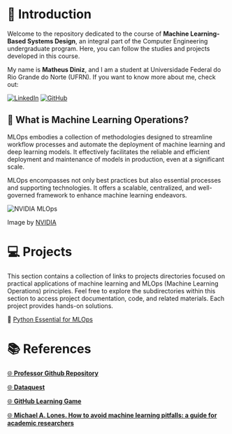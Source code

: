 # 📖 Introduction

Welcome to the repository dedicated to the course of **Machine Learning-Based Systems Design**, an integral part of the Computer Engineering undergraduate program. Here, you can follow the studies and projects developed in this course.

My name is **Matheus Diniz**, and I am a student at Universidade Federal do Rio Grande do Norte (UFRN). If you want to know more about me, check out:

[![LinkedIn](https://img.shields.io/badge/linkedin-%230077B5.svg?style=for-the-badge&logo=linkedin&logoColor=white)](https://www.linkedin.com/in/dinizmaths/)
[![GitHub](https://img.shields.io/badge/github-%23121011.svg?style=for-the-badge&logo=github&logoColor=white)](https://github.com/DinizMaths)

## 🤔 What is Machine Learning Operations?

MLOps embodies a collection of methodologies designed to streamline workflow processes and automate the deployment of machine learning and deep learning models. It effectively facilitates the reliable and efficient deployment and maintenance of models in production, even at a significant scale.

MLOps encompasses not only best practices but also essential processes and supporting technologies. It offers a scalable, centralized, and well-governed framework to enhance machine learning endeavors.

<img src="https://blogs.nvidia.com/wp-content/uploads/2020/09/1-MLOps-NVIDIA-invert-final.jpg" alt="NVIDIA MLOps">

Image by [NVIDIA](https://blogs.nvidia.com/blog/2020/09/03/what-is-mlops/)

# 💻 Projects

This section contains a collection of links to projects directories focused on practical applications of machine learning and MLOps (Machine Learning Operations) principles. Feel free to explore the subdirectories within this section to access project documentation, code, and related materials. Each project provides hands-on solutions.

📁 [Python Essential for MLOps](./Python_Essentials_for_MLOps/)

# 📚 References

[🌐 **Professor Github Repository**](https://github.com/ivanovitchm/mlops)

[🌐 **Dataquest**](https://app.dataquest.io/)

[🌐 **GitHub Learning Game**](https://learngitbranching.js.org/)

[🌐 **Michael A. Lones. How to avoid machine learning pitfalls: a guide for academic researchers**](https://arxiv.org/abs/2108.02497)
